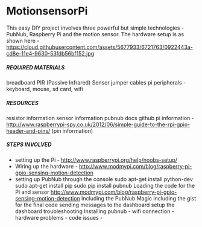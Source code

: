 # MotionsensorPi
This easy DIY project involves three powerful but simple technologies - PubNub, Raspberry Pi and the motion sensor. The hardware setup is as shown here - https://cloud.githubusercontent.com/assets/5677933/6721763/0922443a-cd8e-11e4-9630-53fdb56bf152.jpg

##### REQUIRED MATERIALS

breadboard
PIR (Passive Infrared) Sensor
jumper cables
pi peripherals - keyboard, mouse, sd card, wifi

##### RESOURCES 

resistor information
sensor information
pubnub docs
github
pi information - http://www.raspberrypi-spy.co.uk/2012/06/simple-guide-to-the-rpi-gpio-header-and-pins/ (pin information)

##### STEPS INVOLVED

* setting up the Pi - http://www.raspberrypi.org/help/noobs-setup/
* Wiring up the hardware - http://www.modmypi.com/blog/raspberry-pi-gpio-sensing-motion-detection
* setting up PubNub through the console
  sudo apt-get install python-dev
  sudo apt-get install pip
  sudo pip install pubnub
Loading the code for the Pi and sensor
http://www.modmypi.com/blog/raspberry-pi-gpio-sensing-motion-detection
Including the PubNub Magic
including the gist for the final code
sending messages to the dashboard
setup the dashboard
troubleshooting
Installing pubnub -
wifi connection - 
hardware problems - 
code issues -
